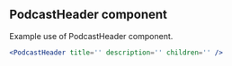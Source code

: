 ## PodcastHeader component

Example use of PodcastHeader component.

```jsx
<PodcastHeader title='' description='' children='' />
```
